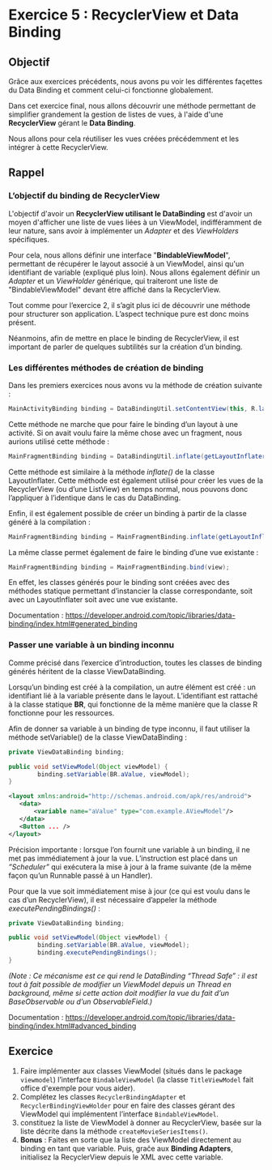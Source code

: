 # Exercice 5 : RecyclerView et Data Binding

## Objectif

Grâce aux exercices précédents, nous avons pu voir les différentes façettes du Data Binding et comment celui-ci fonctionne globalement.
 
Dans cet exercice final, nous allons découvrir une méthode permettant de simplifier grandement la gestion de listes de vues, à l'aide d'une **RecyclerView** gérant le **Data Binding**.

Nous allons pour cela réutiliser les vues créées précédemment et les intégrer à cette RecyclerView.

## Rappel

### L’objectif du binding de RecyclerView

L'objectif d'avoir un **RecyclerView utilisant le DataBinding** est d'avoir un moyen d'afficher une liste de vues liées à un ViewModel, 
indifféramment de leur nature, sans avoir à implémenter un *Adapter* et des *ViewHolders* spécifiques.

Pour cela, nous allons définir une interface "**BindableViewModel**", permettant de récupérer le layout associé à un ViewModel, ainsi qu'un identifiant de variable (expliqué plus loin).
Nous allons également définir un *Adapter* et un *ViewHolder* générique, qui traiteront une liste de "BindableViewModel" devant être affiché dans la RecyclerView.

Tout comme pour l’exercice 2, il s’agit plus ici de découvrir une méthode pour structurer son application. L’aspect technique pure est donc moins présent.

Néanmoins, afin de mettre en place le binding de RecyclerView, il est important de parler de quelques subtilités sur la création d’un binding.

### Les différentes méthodes de création de binding

Dans les premiers exercices nous avons vu la méthode de création suivante :



```java
MainActivityBinding binding = DataBindingUtil.setContentView(this, R.layout.main_activity);
```



Cette méthode ne marche que pour faire le binding d’un layout à une activité. Si on avait voulu faire la même chose avec un fragment, nous aurions utilisé cette méthode :


```java
MainFragmentBinding binding = DataBindingUtil.inflate(getLayoutInflater(), R.layout.main_fragment, parentView, false);
```



Cette méthode est similaire à la méthode *inflate()* de la classe LayoutInflater. Cette méthode est également utilisé pour créer les vues de la RecyclerView (ou d’une ListView) en temps normal, nous pouvons donc l’appliquer à l’identique dans le cas du DataBinding.



Enfin, il est également possible de créer un binding à partir de la classe généré à la compilation :


```java
MainFragmentBinding binding = MainFragmentBinding.inflate(getLayoutInflater(), parentView, false);
```



La même classe permet également de faire le binding d’une vue existante :


```java
MainFragmentBinding binding = MainFragmentBinding.bind(view);
```



En effet, les classes générés pour le binding sont créées avec des méthodes statique permettant d’instancier la classe correspondante, soit avec un LayoutInflater soit avec une vue existante.



Documentation : https://developer.android.com/topic/libraries/data-binding/index.html#generated_binding


### Passer une variable à un binding inconnu

Comme précisé dans l’exercice d’introduction, toutes les classes de binding générés héritent de la classe ViewDataBinding. 

Lorsqu’un binding est créé à la compilation, un autre élément est créé : un identifiant lié à la variable présente dans le layout. L’identifiant est rattaché à la classe statique **BR**, qui fonctionne de la même manière que la classe R fonctionne pour les ressources.

Afin de donner sa variable à un binding de type inconnu, il faut utiliser la méthode setVariable() de la classe ViewDataBinding : 



```java
private ViewDataBinding binding;

public void setViewModel(Object viewModel) {
        binding.setVariable(BR.aValue, viewModel);
}
```

```xml
<layout xmlns:android="http://schemas.android.com/apk/res/android">
   <data>
       <variable name="aValue" type="com.example.AViewModel"/>
   </data>
   <Button ... />
</layout>
```



Précision importante : lorsque l’on fournit une variable à un binding, il ne met pas immédiatement à jour la vue. L’instruction est placé dans un *”Scheduler”* qui exécutera la mise à jour à la frame suivante (de la même façon qu’un Runnable passé à un Handler). 

Pour que la vue soit immédiatement mise à jour (ce qui est voulu dans le cas d’un RecyclerView), il est nécessaire d’appeler la méthode *executePendingBindings()* : 



```java
private ViewDataBinding binding;

public void setViewModel(Object viewModel) {
        binding.setVariable(BR.aValue, viewModel);
        binding.executePendingBindings();
}
```



*(Note : Ce mécanisme est ce qui rend le DataBinding “Thread Safe” : il est tout à fait possible de modifier un ViewModel depuis un Thread en background, même si cette action doit modifier la vue du fait d’un BaseObservable ou d’un ObservableField.)*



Documentation : https://developer.android.com/topic/libraries/data-binding/index.html#advanced_binding

## Exercice

1. Faire implémenter aux classes ViewModel (situés dans le package `viewmodel`) l’interface `BindableViewModel` (la classe `TitleViewModel` fait office d'exemple pour vous aider).
2. Complétez les classes `RecyclerBindingAdapter` et `RecyclerBindingViewHolder` pour en faire des classes gérant des ViewModel qui implémentent l’interface `BindableViewModel`.
3. constituez la liste de ViewModel à donner au RecyclerView, basée sur la liste décrite dans la méthode `createMovieSeriesItems()`.
4. **Bonus** : Faites en sorte que la liste des ViewModel directement au binding en tant que variable. Puis, graĉe aux **Binding Adapters**, initialisez la RecyclerView depuis le XML avec cette variable. 